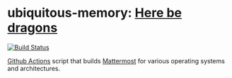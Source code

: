 # ubiquitous-memory: [Here be dragons][2]

[![Build Status](https://github.com/SmartHoneybee/ubiquitous-memory/actions/workflows/release.yml/badge.svg)](https://github.com/SmartHoneybee/ubiquitous-memory/actions/workflows/release.yml)

[Github Actions][0] script that builds [Mattermost][1] for various operating systems and architectures.

[0]: https://github.com/SmartHoneybee/ubiquitous-memory/actions
[1]: https://mattermost.com/
[2]: https://en.wikipedia.org/wiki/Here_be_dragons
